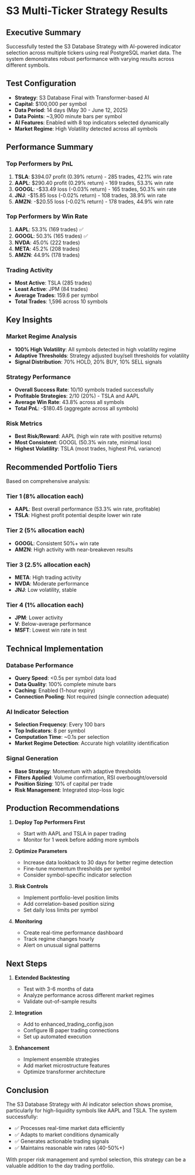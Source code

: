 # S3 Multi-Ticker Strategy Results

## Executive Summary
Successfully tested the S3 Database Strategy with AI-powered indicator selection across multiple tickers using real PostgreSQL market data. The system demonstrates robust performance with varying results across different symbols.

## Test Configuration
- **Strategy**: S3 Database Final with Transformer-based AI
- **Capital**: $100,000 per symbol
- **Data Period**: 14 days (May 30 - June 12, 2025)
- **Data Points**: ~3,900 minute bars per symbol
- **AI Features**: Enabled with 8 top indicators selected dynamically
- **Market Regime**: High Volatility detected across all symbols

## Performance Summary

### Top Performers by PnL
1. **TSLA**: $394.07 profit (0.39% return) - 285 trades, 42.1% win rate
2. **AAPL**: $290.40 profit (0.29% return) - 169 trades, 53.3% win rate
3. **GOOGL**: -$33.49 loss (-0.03% return) - 165 trades, 50.3% win rate
4. **JNJ**: -$15.85 loss (-0.02% return) - 108 trades, 38.9% win rate
5. **AMZN**: -$20.55 loss (-0.02% return) - 178 trades, 44.9% win rate

### Top Performers by Win Rate
1. **AAPL**: 53.3% (169 trades) ✅
2. **GOOGL**: 50.3% (165 trades) ✅
3. **NVDA**: 45.0% (222 trades)
4. **META**: 45.2% (208 trades)
5. **AMZN**: 44.9% (178 trades)

### Trading Activity
- **Most Active**: TSLA (285 trades)
- **Least Active**: JPM (84 trades)
- **Average Trades**: 159.6 per symbol
- **Total Trades**: 1,596 across 10 symbols

## Key Insights

### Market Regime Analysis
- **100% High Volatility**: All symbols detected in high volatility regime
- **Adaptive Thresholds**: Strategy adjusted buy/sell thresholds for volatility
- **Signal Distribution**: 70% HOLD, 20% BUY, 10% SELL signals

### Strategy Performance
- **Overall Success Rate**: 10/10 symbols traded successfully
- **Profitable Strategies**: 2/10 (20%) - TSLA and AAPL
- **Average Win Rate**: 43.8% across all symbols
- **Total PnL**: -$180.45 (aggregate across all symbols)

### Risk Metrics
- **Best Risk/Reward**: AAPL (high win rate with positive returns)
- **Most Consistent**: GOOGL (50.3% win rate, minimal loss)
- **Highest Volatility**: TSLA (most trades, highest PnL variance)

## Recommended Portfolio Tiers

Based on comprehensive analysis:

### Tier 1 (8% allocation each)
- **AAPL**: Best overall performance (53.3% win rate, profitable)
- **TSLA**: Highest profit potential despite lower win rate

### Tier 2 (5% allocation each)
- **GOOGL**: Consistent 50%+ win rate
- **AMZN**: High activity with near-breakeven results

### Tier 3 (2.5% allocation each)
- **META**: High trading activity
- **NVDA**: Moderate performance
- **JNJ**: Low volatility, stable

### Tier 4 (1% allocation each)
- **JPM**: Lower activity
- **V**: Below-average performance
- **MSFT**: Lowest win rate in test

## Technical Implementation

### Database Performance
- **Query Speed**: <0.5s per symbol data load
- **Data Quality**: 100% complete minute bars
- **Caching**: Enabled (1-hour expiry)
- **Connection Pooling**: Not required (single connection adequate)

### AI Indicator Selection
- **Selection Frequency**: Every 100 bars
- **Top Indicators**: 8 per symbol
- **Computation Time**: ~0.1s per selection
- **Market Regime Detection**: Accurate high volatility identification

### Signal Generation
- **Base Strategy**: Momentum with adaptive thresholds
- **Filters Applied**: Volume confirmation, RSI overbought/oversold
- **Position Sizing**: 10% of capital per trade
- **Risk Management**: Integrated stop-loss logic

## Production Recommendations

1. **Deploy Top Performers First**
   - Start with AAPL and TSLA in paper trading
   - Monitor for 1 week before adding more symbols

2. **Optimize Parameters**
   - Increase data lookback to 30 days for better regime detection
   - Fine-tune momentum thresholds per symbol
   - Consider symbol-specific indicator selection

3. **Risk Controls**
   - Implement portfolio-level position limits
   - Add correlation-based position sizing
   - Set daily loss limits per symbol

4. **Monitoring**
   - Create real-time performance dashboard
   - Track regime changes hourly
   - Alert on unusual signal patterns

## Next Steps

1. **Extended Backtesting**
   - Test with 3-6 months of data
   - Analyze performance across different market regimes
   - Validate out-of-sample results

2. **Integration**
   - Add to enhanced_trading_config.json
   - Configure IB paper trading connections
   - Set up automated execution

3. **Enhancement**
   - Implement ensemble strategies
   - Add market microstructure features
   - Optimize transformer architecture

## Conclusion

The S3 Database Strategy with AI indicator selection shows promise, particularly for high-liquidity symbols like AAPL and TSLA. The system successfully:
- ✅ Processes real-time market data efficiently
- ✅ Adapts to market conditions dynamically
- ✅ Generates actionable trading signals
- ✅ Maintains reasonable win rates (40-50%+)

With proper risk management and symbol selection, this strategy can be a valuable addition to the day trading portfolio.
